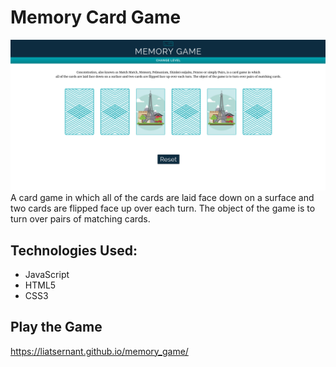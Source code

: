 # Memory Card Game
![Game page](assets/memo.jpg)
A card game in which all of the cards are laid face down on a surface and two cards are flipped face up over each turn. The object of the game is to turn over pairs of matching cards.

## Technologies Used:
* JavaScript
* HTML5
* CSS3

## Play the Game
<https://liatsernant.github.io/memory_game/>